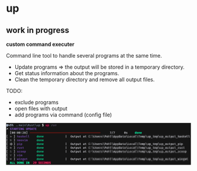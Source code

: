 # up

## work in progress

**custom command executer**

Command line tool to handle several programs at the same time.
* Update programs => the output will be stored in a temporary directory.
* Get status information about the programs.
* Clean the temporary directory and remove all output files.

TODO:
* exclude programs
* open files with output
* add programs via command (config file)

![screenshot](https://github.com/Phydon/up/blob/master/assets/screenshot_update_done.png)
